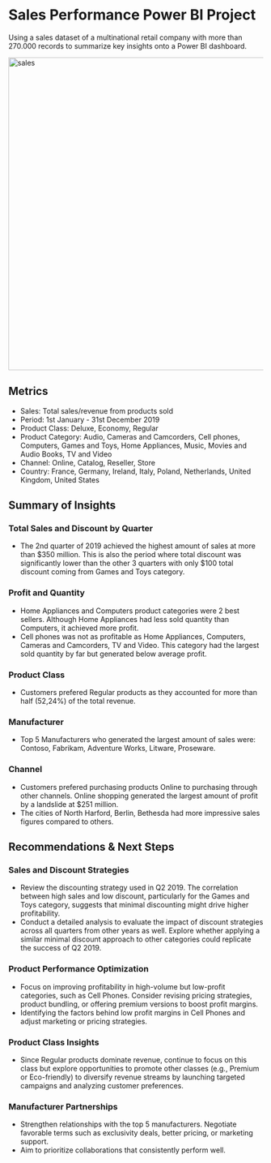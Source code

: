 # Sales Performance Power BI Project
Using a sales dataset of a multinational retail company with more than 270.000 records to summarize key insights onto a Power BI dashboard.

<img width="617" alt="sales" src="https://github.com/user-attachments/assets/19dc2724-5574-4042-be5f-7d9e668216f4"> 

## Metrics
- Sales: Total sales/revenue from products sold
- Period: 1st January - 31st December 2019
- Product Class: Deluxe, Economy, Regular
- Product Category: Audio, Cameras and Camcorders, Cell phones, Computers, Games and Toys, Home Appliances, Music, Movies and Audio Books, TV and Video
- Channel: Online, Catalog, Reseller, Store
- Country: France, Germany, Ireland, Italy, Poland, Netherlands, United Kingdom, United States

## Summary of Insights

### Total Sales and Discount by Quarter
- The 2nd quarter of 2019 achieved the highest amount of sales at more than $350 million. This is also the period where total discount was significantly lower than the other 3 quarters with only $100 total discount coming from Games and Toys category.

### Profit and Quantity
- Home Appliances and Computers product categories were 2 best sellers. Although Home Appliances had less sold quantity than Computers, it achieved more profit.
- Cell phones was not as profitable as Home Appliances, Computers, Cameras and Camcorders, TV and Video. This category had the largest sold quantity by far but generated below average profit.

### Product Class
- Customers prefered Regular products as they accounted for more than half (52,24%) of the total revenue.

### Manufacturer
- Top 5 Manufacturers who generated the largest amount of sales were: Contoso, Fabrikam, Adventure Works, Litware, Proseware.

### Channel
- Customers prefered purchasing products Online to purchasing through other channels. Online shopping generated the largest amount of profit by a landslide at $251 million.
- The cities of North Harford, Berlin, Bethesda had more impressive sales figures compared to others.

## Recommendations & Next Steps

### Sales and Discount Strategies
- Review the discounting strategy used in Q2 2019. The correlation between high sales and low discount, particularly for the Games and Toys category, suggests that minimal discounting might drive higher profitability.
- Conduct a detailed analysis to evaluate the impact of discount strategies across all quarters from other years as well. Explore whether applying a similar minimal discount approach to other categories could replicate the success of Q2 2019.

### Product Performance Optimization
- Focus on improving profitability in high-volume but low-profit categories, such as Cell Phones. Consider revising pricing strategies, product bundling, or offering premium versions to boost profit margins.
- Identifying the factors behind low profit margins in Cell Phones and adjust marketing or pricing strategies.

### Product Class Insights
- Since Regular products dominate revenue, continue to focus on this class but explore opportunities to promote other classes (e.g., Premium or Eco-friendly) to diversify revenue streams by launching targeted campaigns and analyzing customer preferences.

### Manufacturer Partnerships
- Strengthen relationships with the top 5 manufacturers. Negotiate favorable terms such as exclusivity deals, better pricing, or marketing support.
- Aim to prioritize collaborations that consistently perform well.

